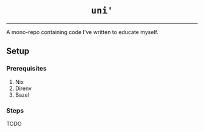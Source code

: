 <h1 align="center"><code>uni'</code></h1>

----

A mono-repo containing code I've written to educate myself. 


## Setup

### Prerequisites

1. Nix
2. Direnv
3. Bazel

### Steps

TODO